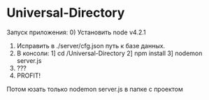 # Universal-Directory

Запуск приложения:
0) Установить node v4.2.1
1) Исправить в ./server/cfg.json путь к базе данных.
2) В консоли:
	1] cd /Universal-Directory
	2] npm install
	3] nodemon server.js
3) ???
4) PROFIT!

Потом юзать только nodemon server.js в папке с проектом
